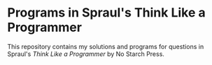 
# Programs in Spraul's Think Like a Programmer

This repository contains my solutions and programs for questions in Spraul's _Think Like a Programmer_ by No Starch Press. 
